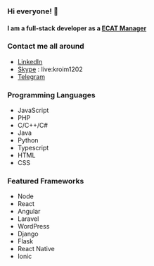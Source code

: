 ### Hi everyone! 👋
#### I am a full-stack developer as a <a href="https://manager.ec-at.com/referral/U2FsdGVkX18yC4jDUhf3Kw*qDFGL8FiETS3sb7lkkKgBTSrxZMTny8sRrlmCN3o8" target="_blank">ECAT Manager</a>
### Contact me all around
 - [LinkedIn](https://www.linkedin.com/in/kroim) 
 - [Skype]() : live:kroim1202
 - [Telegram](https://t.me/kroim1202)
 ### Programming Languages
  - JavaScript
  - PHP
  - C/C++/C#
  - Java
  - Python
  - Typescript
  - HTML
  - CSS
  
### Featured Frameworks
 - Node
 - React
 - Angular
 - Laravel
 - WordPress
 - Django
 - Flask
 - React Native
 - Ionic
